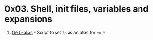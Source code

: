 # 0x03. Shell, init files, variables and expansions
1. [file 0-alias](./0-alias) - Script to set `ls` as an alias for `rm *`.
